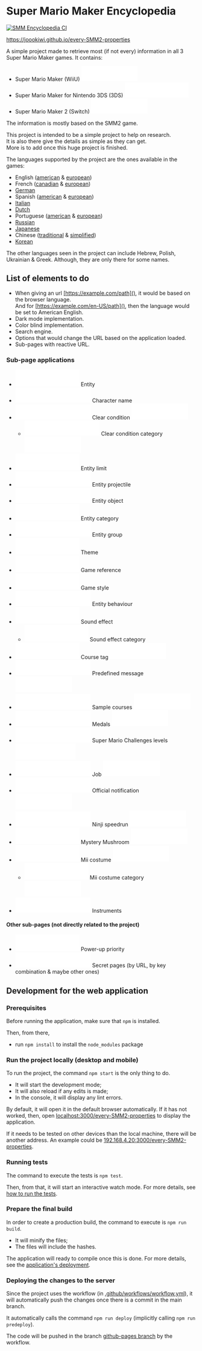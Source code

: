 # Super Mario Maker Encyclopedia

[![SMM Encyclopedia CI](https://github.com/joooKiwi/every-SMM2-properties/actions/workflows/workflow.yml/badge.svg)](https://github.com/joooKiwi/every-SMM2-properties/actions/workflows/workflow.yml)

https://joookiwi.github.io/every-SMM2-properties

A simple project made to retrieve most (if not every)
information in all 3 Super Mario Maker games. It contains:
 - Super Mario Maker (WiiU) ![~ SMM1](.github/styles/smm1-alias.svg)
 - Super Mario Maker for Nintendo 3DS (3DS) ![~ SMM3DS](.github/styles/smm3ds-alias.svg)
 - Super Mario Maker 2 (Switch) ![~ SMM2](.github/styles/smm2-alias.svg)

The information is mostly based on the SMM2 game.

This project is intended to be a simple project to help on research.<br/>
It is also there give the details as simple as they can get.<br/>
More is to add once this huge project is finished.

The languages supported by the project are the ones available in the games:
 - <span class="language partially-done"></span> English ([american](https://joookiwi.github.io/every-SMM2-properties/en_AM)
& [european](https://joookiwi.github.io/every-SMM2-properties/en_EU))
 - <span class="language partially-done"></span> French ([canadian](https://joookiwi.github.io/every-SMM2-properties/fr_CA)
& [european](https://joookiwi.github.io/every-SMM2-properties/fr_EU))
 - <span class="language not-completed"></span> [German](https://joookiwi.github.io/every-SMM2-properties/de)
 - <span class="language not-completed"></span> Spanish ([american](https://joookiwi.github.io/every-SMM2-properties/es_AM)
& [european](https://joookiwi.github.io/every-SMM2-properties/es_EU))
 - <span class="language not-completed"></span> [Italian](https://joookiwi.github.io/every-SMM2-properties/it)
 - <span class="language not-completed"></span> [Dutch](https://joookiwi.github.io/every-SMM2-properties/nl)
 - <span class="language not-completed"></span> Portuguese ([american](https://joookiwi.github.io/every-SMM2-properties/pt_AM)
& [european](https://joookiwi.github.io/every-SMM2-properties/pt_EU))
 - <span class="language not-completed"></span> [Russian](https://joookiwi.github.io/every-SMM2-properties/ru)
 - <span class="language not-completed"></span> [Japanese](https://joookiwi.github.io/every-SMM2-properties/jp)
 - <span class="language not-completed"></span> Chinese ([traditional](https://joookiwi.github.io/every-SMM2-properties/zh_T)
& [simplified](https://joookiwi.github.io/every-SMM2-properties/zh_S))
 - <span class="language not-completed"></span> [Korean](https://joookiwi.github.io/every-SMM2-properties/ko)

The other languages seen in the project can include Hebrew, Polish, Ukrainian & Greek.
Although, they are only there for some names.

## List of elements to do

 - When giving an url <u>[https://example.com/path]()</u>, it would be based on the browser language.<br/>
And for <u>[https://example.com/en-US/path]()</u>, then the language would be set to American English.
 - Dark mode implementation.
 - Color blind implementation.
 - Search engine.
 - Options that would change the URL based on the application loaded.
 - Sub-pages with reactive URL.

### Sub-page applications
   - ![In progress](.github/styles/in-progress.svg)         Entity
   - ![Not completed](.github/styles/not-completed.svg)     Character name
   - ![Not completed](.github/styles/not-completed.svg)     Clear condition ![ (SMM3DS)](.github/styles/smm2-sub-page.svg)
     - ![Not completed](.github/styles/not-completed.svg)   Clear condition category ![ (SMM2)](.github/styles/smm2-sub-page.svg)
   - ![Completed](.github/styles/completed.svg)             Entity limit
   - ![Not completed](.github/styles/not-completed.svg)     Entity projectile
   - ![Not completed](.github/styles/not-completed.svg)     Entity object
   - ![Completed](.github/styles/completed.svg)             Entity category
   - ![Not completed](.github/styles/not-completed.svg)     Entity group
   - ![Partially done](.github/styles/partially-done.svg)   Theme
   - ![Completed](.github/styles/completed.svg)             Game reference
   - ![Partially done](.github/styles/partially-done.svg)   Game style</span>
   - ![Not completed](.github/styles/not-completed.svg)     Entity behaviour
   - ![Partially done](.github/styles/partially-done.svg)   Sound effect
     - ![Not completed](.github/styles/completed.svg)       Sound effect category
   - ![Completed](.github/styles/completed.svg)             Course tag ![ (SMM2)](.github/styles/smm2-sub-page.svg)
   - ![Not completed](.github/styles/not-completed.svg)     Predefined message ![ (SMM2)](.github/styles/smm2-sub-page.svg)
   - ![Not completed](.github/styles/not-completed.svg)     Sample courses ![ (SMM2)](.github/styles/smm2-sub-page.svg)
   - ![Not completed](.github/styles/not-completed.svg)     Medals ![ (SMM1)](.github/styles/smm1-sub-page.svg)
   - ![Not completed](.github/styles/not-completed.svg)     Super Mario Challenges levels ![ (SMM3DS)](.github/styles/smm3ds-sub-page.svg)
   - ![Not completed](.github/styles/not-completed.svg)     Job ![ (SMM2)](.github/styles/smm2-sub-page.svg)
   - ![Not completed](.github/styles/not-completed.svg)     Official notification ![ (SMM2)](.github/styles/smm2-sub-page.svg)
   - ![Not completed](.github/styles/not-completed.svg)     Ninji speedrun ![ (SMM2)](.github/styles/smm2-sub-page.svg)
   - ![In progress](.github/styles/in-progress.svg)         Mystery Mushroom ![ (SMM1)](.github/styles/smm1-sub-page.svg)
   - ![Completed](.github/styles/completed.svg)             Mii costume ![ (SMM2)](.github/styles/smm2-sub-page.svg)
      - ![Completed](.github/styles/completed.svg)          Mii costume category ![ (SMM2)](.github/styles/smm2-sub-page.svg)
   - ![Not completed](.github/styles/not-completed.svg)     Instruments
     
#### Other sub-pages (not directly related to the project)
   - ![In progress](.github/styles/in-progress.svg)         Power-up priority
   - ![Not completed](.github/styles/not-completed.svg)     Secret pages (by URL, by key combination & maybe other ones)

## Development for the web application
### Prerequisites

Before running the application, make sure that `npm` is installed.

Then, from there,
 - run `npm install` to install the `node_modules` package

### Run the project locally (desktop and mobile)

To run the project, the command `npm start` is the only thing to do.
 - It will start the development mode;
 - It will also reload if any edits is made;
 - In the console, it will display any lint errors.

By default, it will open it in the default browser automatically.
If it has not worked, then, open [localhost:3000/every-SMM2-properties](http://localhost:3000/every-SMM2-properties) to display the application.

If it needs to be tested on other devices than the local machine, there will be another address.
An example could be [192.168.4.20:3000/every-SMM2-properties](http://192.168.4.20:3000/every-SMM2-properties).

### Running tests

The command to execute the tests is `npm test`.

Then, from  that, it will start an interactive watch mode.
For more details, see [how to run the tests](https://facebook.github.io/create-react-app/docs/running-tests).

### Prepare the final build

In order to create a production build, the command to execute is `npm run build`.
 - It will minify the files;
 - The files will include the hashes.

The application will ready to compile once this is done.
For more details, see the [application's deployment](https://facebook.github.io/create-react-app/docs/deployment).

### Deploying the changes to the server

Since the project uses the workflow (in [.github/workflows/workflow.yml](https://github.com/joooKiwi/every-SMM2-properties/blob/main/.github/workflows/workflow.yml)),
it will automatically push the changes once there is a commit in the main branch.

It automatically calls the command `npm run deploy` (implicitly calling `npm run predeploy`).

The code will be pushed in the branch [github-pages branch](https://github.com/joooKiwi/every-SMM2-properties/tree/gh-pages) by the workflow.

